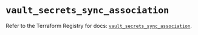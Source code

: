 # `vault_secrets_sync_association`

Refer to the Terraform Registry for docs: [`vault_secrets_sync_association`](https://registry.terraform.io/providers/hashicorp/vault/4.1.0/docs/resources/secrets_sync_association).
